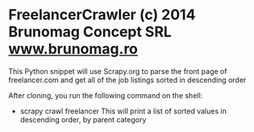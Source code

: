 FreelancerCrawler
(c) 2014 Brunomag Concept SRL
www.brunomag.ro
=================
This Python snippet will use Scrapy.org to parse the front page of freelancer.com and get all of the job listings sorted in descending order

After cloning, you run the following command on the shell:
- scrapy crawl freelancer 
This will print a list of sorted values in descending order, by parent category
